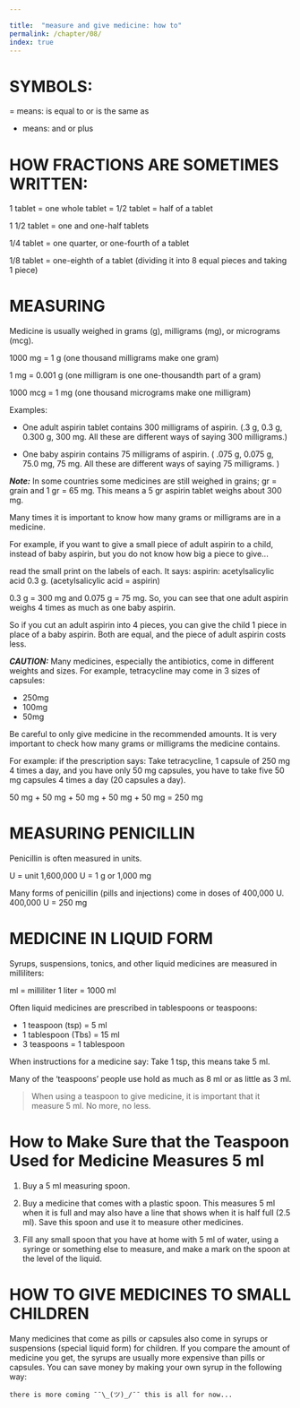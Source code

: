 ```yaml
---

title:  "measure and give medicine: how to"
permalink: /chapter/08/
index: true
---
```

# SYMBOLS:

= means: is equal to or is the same as

+ means: and or plus


# HOW FRACTIONS ARE SOMETIMES WRITTEN:

1 tablet = one whole tablet = 1/2 tablet = half of a tablet

1 1/2 tablet = one and one-half tablets

1/4 tablet = one quarter, or one-fourth of a tablet

1/8 tablet = one-eighth of a tablet (dividing it into 8 equal pieces and taking 1 piece)

# MEASURING

Medicine is usually weighed in grams (g), milligrams (mg), or micrograms (mcg).

1000 mg = 1 g (one thousand milligrams make one gram)

1 mg = 0.001 g (one milligram is one one-thousandth part of a gram)

1000 mcg = 1 mg (one thousand micrograms make one milligram)


Examples:

- One adult aspirin tablet contains 300 milligrams
of aspirin. (.3 g, 0.3 g, 0.300 g, 300 mg. All these are different ways of saying 300 milligrams.)


- One baby aspirin contains 75 milligrams of aspirin. ( .075 g, 0.075 g, 75.0 mg, 75 mg. All these are different ways of saying 75 milligrams. )


**_Note:_** In some countries some medicines are still weighed in grains; gr = grain and 1 gr = 65 mg. This means a 5 gr aspirin tablet weighs about 300 mg.


Many times it is important to know how many grams or milligrams are in a medicine.

For example, if you want to give a small piece of adult aspirin to a child, instead of baby aspirin, but you do not know how big a piece to give...

read the small print on the labels of each. It says: aspirin: acetylsalicylic acid 0.3 g. (acetylsalicylic acid = aspirin)

0.3 g = 300 mg and 0.075 g = 75 mg. So, you can see that one adult aspirin weighs 4 times as much as one baby aspirin.


So if you cut an adult aspirin into 4 pieces, you can give the child 1 piece in place of a baby aspirin. Both are equal, and the piece of adult aspirin costs less.


**_CAUTION:_** Many medicines, especially the antibiotics, come in different weights and sizes. For example, tetracycline may come in 3 sizes of capsules:

- 250mg
- 100mg
- 50mg


Be careful to only give medicine in the recommended amounts. It is very important to check how many grams or milligrams the medicine contains.

For example: if the prescription says: Take tetracycline, 1 capsule of 250 mg 4 times a day, and you have only 50 mg capsules, you have to take five 50 mg capsules 4 times a day (20 capsules a day).

50 mg + 50 mg + 50 mg + 50 mg + 50 mg = 250 mg

# MEASURING PENICILLIN

Penicillin is often measured in units.

U = unit 1,600,000 U = 1 g or 1,000 mg

Many forms of penicillin (pills and injections) come in doses of 400,000 U. 400,000 U = 250 mg

# MEDICINE IN LIQUID FORM

Syrups, suspensions, tonics, and other liquid medicines are measured in milliliters:

ml = milliliter 1 liter = 1000 ml

Often liquid medicines are prescribed in tablespoons or teaspoons:

- 1 teaspoon (tsp) = 5 ml
- 1 tablespoon (Tbs) = 15 ml
- 3 teaspoons = 1 tablespoon

When instructions for a medicine say: Take 1 tsp, this means take 5 ml.

Many of the ‘teaspoons’ people use hold as much as 8 ml or as little as 3 ml.

>When using a teaspoon to give medicine, it is important that it measure 5 ml. No more, no less.

# How to Make Sure that the Teaspoon Used for Medicine Measures 5 ml

  1. Buy a 5 ml measuring spoon.

  2. Buy a medicine that comes with a plastic spoon. This measures 5 ml when it is full and may also have a line that shows when it is half full (2.5 ml). Save this spoon and use it to measure other medicines.

  3. Fill any small spoon that you have at home with 5 ml of water, using a syringe or something else to measure, and make a mark on the spoon at the level of the liquid.

# HOW TO GIVE MEDICINES TO SMALL CHILDREN

Many medicines that come as pills or capsules also come in syrups or suspensions (special liquid form) for children. If you compare the amount of medicine you get, the syrups are usually more expensive than pills or capsules. You can save money by making your own syrup in the following way:



```
there is more coming ¯¯\_(ツ)_/¯¯ this is all for now...
```
